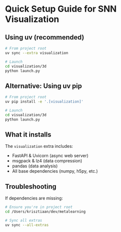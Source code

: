 # Quick Setup Guide for SNN Visualization

## Using uv (recommended)

```bash
# From project root
uv sync --extra visualization

# Launch
cd visualization/3d
python launch.py
```

## Alternative: Using uv pip

```bash
# From project root
uv pip install -e '.[visualization]'

# Launch
cd visualization/3d
python launch.py
```

## What it installs

The `visualization` extra includes:
- FastAPI & Uvicorn (async web server)
- msgpack & lz4 (data compression)
- pandas (data analysis)
- All base dependencies (numpy, h5py, etc.)

## Troubleshooting

If dependencies are missing:
```bash
# Ensure you're in project root
cd /Users/krisztiaan/dev/metalearning

# Sync all extras
uv sync --all-extras
```